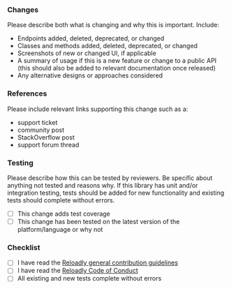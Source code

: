 ### Changes

Please describe both what is changing and why this is important. Include:

- Endpoints added, deleted, deprecated, or changed
- Classes and methods added, deleted, deprecated, or changed
- Screenshots of new or changed UI, if applicable
- A summary of usage if this is a new feature or change to a public API (this should also be added to relevant
  documentation once released)
- Any alternative designs or approaches considered

### References

Please include relevant links supporting this change such as a:

- support ticket
- community post
- StackOverflow post
- support forum thread

### Testing

Please describe how this can be tested by reviewers. Be specific about anything not tested and reasons why. If this
library has unit and/or integration testing, tests should be added for new functionality and existing tests should
complete without errors.

- [ ] This change adds test coverage
- [ ] This change has been tested on the latest version of the platform/language or why not

### Checklist

- [ ] I have read
  the [Reloadly general contribution guidelines](https://github.com/reloadly/reloadly-sdk-.NET/blob/master/GENERAL-CONTRIBUTING.md)
- [ ] I have read
  the [Reloadly Code of Conduct](https://github.com/reloadly/reloadly-sdk-.NET/blob/master/CODE-OF-CONDUCT.md)
- [ ] All existing and new tests complete without errors
